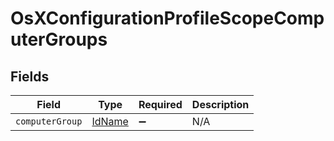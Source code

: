 # OsXConfigurationProfileScopeComputerGroups


## Fields

| Field                                   | Type                                    | Required                                | Description                             |
| --------------------------------------- | --------------------------------------- | --------------------------------------- | --------------------------------------- |
| `computerGroup`                         | [IdName](../../models/shared/idname.md) | :heavy_minus_sign:                      | N/A                                     |